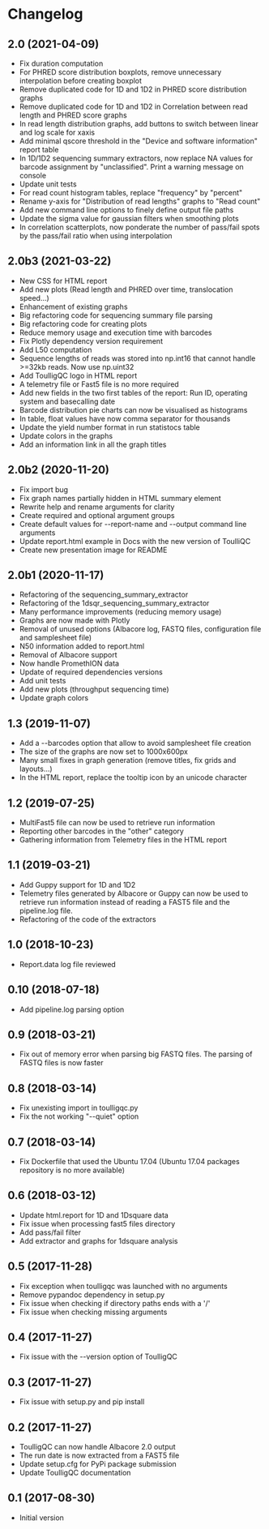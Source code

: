 # Changelog

## 2.0 (2021-04-09)
* Fix duration computation
* For PHRED score distribution boxplots, remove unnecessary interpolation before creating boxplot
* Remove duplicated code for 1D and 1D2 in PHRED score distribution graphs
* Remove duplicated code for 1D and 1D2 in Correlation between read length and PHRED score graphs
* In read length distribution graphs, add buttons to switch between linear and log scale for xaxis
* Add minimal qscore threshold in the "Device and software information" report table
* In 1D/1D2 sequencing summary extractors, now replace NA values for barcode assignment by "unclassified". Print a warning message on console
* Update unit tests
* For read count histogram tables, replace "frequency" by "percent"
* Rename y-axis for "Distribution of read lengths" graphs to "Read count"
* Add new command line options to finely define output file paths 
* Update the sigma value for gaussian filters when smoothing plots
* In correlation scatterplots, now ponderate the number of pass/fail spots by the pass/fail ratio when using interpolation

## 2.0b3 (2021-03-22)
* New CSS for HTML report
* Add new plots (Read length and PHRED over time, translocation speed...)
* Enhancement of existing graphs
* Big refactoring code for sequencing summary file parsing
* Big refactoring code for creating plots
* Reduce memory usage and execution time with barcodes
* Fix Plotly dependency version requirement
* Add L50 computation
* Sequence lengths of reads was stored into np.int16 that cannot handle >=32kb reads. Now use np.uint32
* Add ToulligQC logo in HTML report
* A telemetry file or Fast5 file is no more required
* Add new fields in the two first tables of the report: Run ID, operating system and basecalling date
* Barcode distribution pie charts can now be visualised as histograms
* In table, float values have now comma separator for thousands
* Update the yield number format in run statistocs table
* Update colors in the graphs
* Add an information link in all the graph titles

## 2.0b2 (2020-11-20)
* Fix import bug
* Fix graph names partially hidden in HTML summary element
* Rewrite help and rename arguments for clarity
* Create required and optional argument groups
* Create default values for --report-name and --output command line arguments
* Update report.html example in Docs with the new version of ToulliQC
* Create new presentation image for README

## 2.0b1 (2020-11-17)
* Refactoring of the sequencing_summary_extractor
* Refactoring of the 1dsqr_sequencing_summary_extractor
* Many performance improvements (reducing memory usage)
* Graphs are now made with Plotly
* Removal of unused options (Albacore log, FASTQ files, configuration file and samplesheet file)
* N50 information added to report.html
* Removal of Albacore support
* Now handle PromethION data
* Update of required dependencies versions
* Add unit tests
* Add new plots (throughput sequencing time)
* Update graph colors

## 1.3 (2019-11-07)
* Add a --barcodes option that allow to avoid samplesheet file creation
* The size of the graphs are now set to 1000x600px
* Many small fixes in graph generation (remove titles, fix grids and layouts...)
* In the HTML report, replace the tooltip icon by an unicode character

## 1.2 (2019-07-25)
* MultiFast5 file can now be used to retrieve run information
* Reporting other barcodes in the "other" category
* Gathering information from Telemetry files in the HTML report

## 1.1 (2019-03-21)
* Add Guppy support for 1D and 1D2
* Telemetry files generated by Albacore or Guppy can now be used to retrieve run information instead of reading a FAST5 file and the pipeline.log file.
* Refactoring of the code of the extractors

## 1.0 (2018-10-23)
* Report.data log file reviewed

## 0.10 (2018-07-18)
* Add pipeline.log parsing option

## 0.9 (2018-03-21)
* Fix out of memory error when parsing big FASTQ files. The parsing of FASTQ files is now faster


## 0.8 (2018-03-14)
* Fix unexisting import in toulligqc.py
* Fix the not working "--quiet" option


## 0.7 (2018-03-14)
* Fix Dockerfile that used the Ubuntu 17.04 (Ubuntu 17.04 packages repository is no more available)


## 0.6 (2018-03-12)
* Update html.report for 1D and 1Dsquare data
* Fix issue when processing fast5 files directory
* Add pass/fail filter
* Add extractor and graphs for 1dsquare analysis


## 0.5 (2017-11-28)
* Fix exception when toulligqc was launched with no arguments
* Remove pypandoc dependency in setup.py
* Fix issue when checking if directory paths ends with a '/'
* Fix issue when checking missing arguments


## 0.4 (2017-11-27)
* Fix issue with the --version option of ToulligQC


## 0.3 (2017-11-27)
* Fix issue with setup.py and pip install


## 0.2 (2017-11-27)
* ToulligQC can now handle Albacore 2.0 output
* The run date is now extracted from a FAST5 file
* Update setup.cfg for PyPi package submission
* Update ToulligQC documentation


## 0.1 (2017-08-30)
* Initial version
